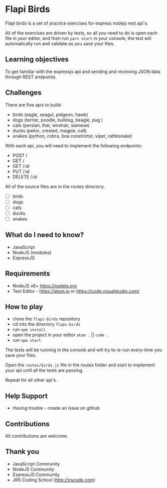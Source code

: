 # Flapi Birds

Flapi birds is a set of practice exercises for express nodejs rest api's.

All of the exercises are driven by tests, so all you need to do is open each file in your editor, and
then run `yarn start` in your console, the test will automatically run and validate
as you save your files.

## Learning objectives

To get familiar with the expressjs api and sending and receiving JSON data through REST endpoints.

## Challenges

There are five apis to build:

- birds (eagle, seagul, pidgeon, hawk)
- dogs (terrier, poodle, bulldog, beagle, pug )
- cats (persian, thai, wirehair, siamese)
- ducks (pekin, crested, magpie, call)
- snakes (python, cobra, boa constrictor, viper, rattlesnake)

With each api, you will need to implement the following endpoints:

- POST /
- GET /
- GET /:id
- PUT /:id
- DELETE /:id

All of the source files are in the routes directory.

- [ ] birds
- [ ] dogs
- [ ] cats
- [ ] ducks
- [ ] snakes

## What do I need to know?

- JavaScript
- NodeJS (modules)
- ExpressJS

## Requirements

- NodeJS v8+ https://nodejs.org
- Text Editor - https://atom.io or https://code.visualstudio.com/

## How to play

- clone the `flapi-birds` repository
- cd into the directory `flapi-birds`
- run `npm install`
- open the project in your editor `atom .` || `code .`
- run `npm start`

The tests will be running in the console and will try to re-run every-time you save your files.

Open the `routes/birds.js` file in the routes folder and start to implement your api until all the tests are passing.

Repeat for all other api's.

## Help Support

- Having trouble - create an issue on github

## Contributions

All contributions are welcome.

## Thank you

- JavaScript Community
- NodeJS Community
- ExpressJS Community
- JRS Coding School (http://jrscode.com)
